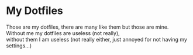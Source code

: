 # My Dotfiles

Those are my dotfiles, there are many like them but those are mine.<br>
Without me my dotfiles are useless (not really),<br>without them I am useless 
(not really either, just annoyed for not having my settings...)

